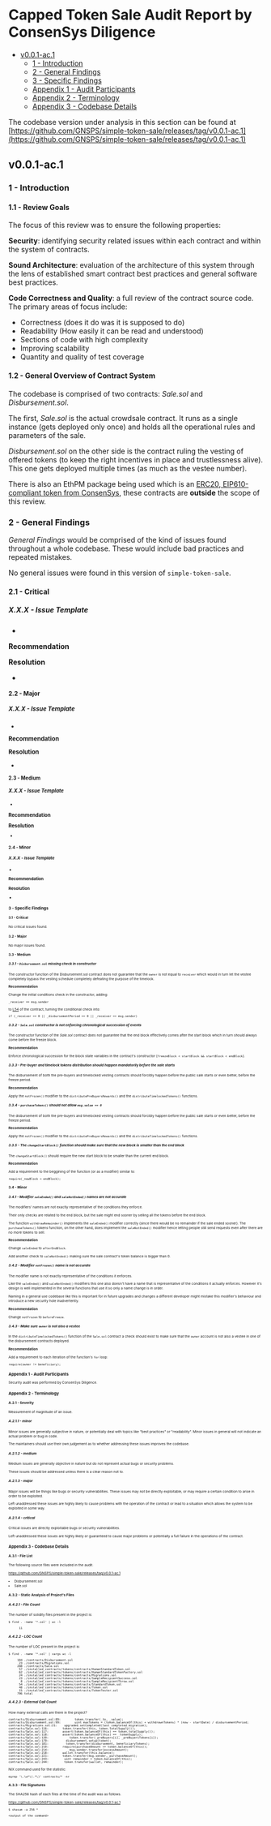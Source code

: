 # Capped Token Sale Audit Report by ConsenSys Diligence


<!--
Nothing should go into this file except maybe general COMMENTS, ROLES and this TODO list

TODOs:

* 

 -->

<!-- Please don't change these comments -->
<!-- MarkdownTOC -->
- [v0.0.1-ac.1](#v001-ac1)
	- [1 - Introduction](#1---introduction)
	- [2 - General Findings](#2---general-findings)
	- [3 - Specific Findings](#3---specific-findings)
	- [Appendix 1 - Audit Participants](#appendix-1---audit-participants)
	- [Appendix 2 - Terminology](#appendix-2---terminology)
	- [Appendix 3 - Codebase Details](#appendix-3---codebase-details)
<!--EP-->
<!-- /MarkdownTOC -->
<!-- Please don't change these comments -->

  
  
The codebase version under analysis in this section can be found at [https://github.com/GNSPS/simple-token-sale/releases/tag/v0.0.1-ac.1](https://github.com/GNSPS/simple-token-sale/releases/tag/v0.0.1-ac.1)


## v0.0.1-ac.1

### 1 - Introduction

#### 1.1 - Review Goals

The focus of this review was to ensure the following properties:

**Security**:
identifying security related issues within each
contract and within the system of contracts.

**Sound Architecture**:
evaluation of the architecture of this system through the lens of established smart contract best practices and general software best practices.

**Code Correctness and Quality**:
a full review of the contract source code.  The primary areas of focus include:

* Correctness (does it do was it is supposed to do)
* Readability (How easily it can be read and understood)
* Sections of code with high complexity
* Improving scalability
* Quantity and quality of test coverage


#### 1.2 - General Overview of Contract System

The codebase is comprised of two contracts: _Sale.sol_  and _Disbursement.sol_.


The first, _Sale.sol_ is the actual crowdsale contract. It runs as a single instance (gets deployed only once) and holds all the operational rules and parameters of the sale.

_Disbursement.sol_ on the other side is the contract ruling the vesting of offered tokens (to keep the right incentives in place and trustlessness alive). This one gets deployed multiple times (as much as the vestee number).

There is also an EthPM package being used which is an [ERC20, EIP610-compliant token from ConsenSys](https://github.com/ConsenSys/Tokens), these contracts are **outside** the scope of this review.


### 2 - General Findings

_General Findings_ would be comprised of the kind of issues found throughout a whole codebase. These would include bad practices and repeated mistakes.  
  
  
No general issues were found in this version of `simple-token-sale`.


#### 2.1 - Critical

##### X.X.X - Issue Template

<!-- NOTE: The name of the issue is going to be exactly the same as the name of this file! -->

* <link to issue in the official project repo (optional)>

<corpus of the issue>

**Recommendation**

<corpus of the recommendation>

**Resolution**

* <link to a related pull request in the official project repo (optional)>

<small corpus explaining the actual changes made to fix it>


#### 2.2 - Major

##### X.X.X - Issue Template

<!-- NOTE: The name of the issue is going to be exactly the same as the name of this file! -->

* <link to issue in the official project repo (optional)>

<corpus of the issue>

**Recommendation**

<corpus of the recommendation>

**Resolution**

* <link to a related pull request in the official project repo (optional)>

<small corpus explaining the actual changes made to fix it>


#### 2.3 - Medium

##### X.X.X - Issue Template

<!-- NOTE: The name of the issue is going to be exactly the same as the name of this file! -->

* <link to issue in the official project repo (optional)>

<corpus of the issue>

**Recommendation**

<corpus of the recommendation>

**Resolution**

* <link to a related pull request in the official project repo (optional)>

<small corpus explaining the actual changes made to fix it>


#### 2.4 - Minor

##### X.X.X - Issue Template

<!-- NOTE: The name of the issue is going to be exactly the same as the name of this file! -->

* <link to issue in the official project repo (optional)>

<corpus of the issue>

**Recommendation**

<corpus of the recommendation>

**Resolution**

* <link to a related pull request in the official project repo (optional)>

<small corpus explaining the actual changes made to fix it>


### 3 - Specific Findings

#### 3.1 - Critical

No critical issues found.


#### 3.2 - Major

No major issues found.


#### 3.3 - Medium

##### 3.3.1 - `Disbursement.sol` missing check in constructor

The constructor function of the Disbursement.sol contract does not guarantee that the `owner` is not equal to `receiver` which would in turn let the vestee completely bypass the vesting schedule completely defeating the purpose of the timelock.

**Recommendation**

Change the initial conditions check in the constructor, adding:

`_receiver == msg.sender`

to [L54](https://github.com/GNSPS/simple-token-sale/blob/master/contracts/Disbursement.sol#L54) of the contract, turning the conditional check into:

`if (_receiver == 0 || _disbursementPeriod == 0 || _receiver == msg.sender)`



##### 3.3.2 - `Sale.sol` constructor is not enforcing chronological succession of events

The constructor function of the _Sale.sol_ contract does not guarantee that the end block effectively comes after the start block which in turn should always come before the freeze block.

**Recommendation**

Enforce chronological succession for the block state variables in the contract's constructor (`freezeBlock < startBlock && startBlock < endBlock`).



##### 3.3.3 - Pre-buyer and timelock tokens distribution should happen mandatorily before the sale starts

The disbursement of both the pre-buyers and timelocked vesting contracts should forcibly happen before the public sale starts or even better, before the freeze period.

**Recommendation**

Apply the `notFrozen()` modifier to the `distributePreBuyersRewards()` and the `distributeTimelockedTokens()` functions.


##### 3.3.4 - `purchaseTokens()` should not allow `msg.value == 0`

The disbursement of both the pre-buyers and timelocked vesting contracts should forcibly happen before the public sale starts or even better, before the freeze period.

**Recommendation**

Apply the `notFrozen()` modifier to the `distributePreBuyersRewards()` and the `distributeTimelockedTokens()` functions.


##### 3.3.5 - The `changeStartBlock()` function should make sure that the new block is smaller than the end block

The `changeStartBlock()` should require the new start block to be smaller than the current end block.

**Recommendation**

Add a requirement to the beggining of the function (or as a modifier) similar to:

`require(_newBlock < endBlock);`


#### 3.4 - Minor

##### 3.4.1 - Modifier `saleEnded()` and `saleNotEnded()` names are not accurate

The modifiers' names are not exactly representative of the conditions they enforce.

Their only checks are related to the end block, but the sale might end sooner by selling all the tokens before the end block.

The function `withdrawRemainder()` implements the `saleEnded()` modifier correctly (since there would be no remainder if the sale ended sooner).
The `purchaseTokens()` tokens function, on the other hand, does implement the `saleNotEnded()` modifier hence letting people still send requests even after there are no more tokens to sell.

**Recommendation**

Change `saleEnded` to `afterEndBlock`.

Add another check to `saleNotEnded()` making sure the sale contract's token balance is bigger than 0.


##### 3.4.2 - Modifier `notFrozen()` name is not accurate

The modifier name is not exactly representative of the conditions it enforces.

Like the `saleEnded()` and `saleNotEnded()` modifiers this one also doesn't have a name that is representative of the conditions it actually enforces. However it's design is well implemented in the several functions that use it so only a name change is in order.

Naming in a general use codebase like this is important for in future upgrades and changes a different developer might mistake this modifier's behaviour and introduce a new security hole inadvertently.

**Recommendation**

Change `notFrozen` to `beforeFreeze`.


##### 3.4.3 - Make sure `owner` is not also a vestee

In the `distributeTimelockedTokens()` function of the `Sale.sol` contract a check should exist to make sure that the `owner` account is not also a vestee in one of the disbursement contracts deployed.

**Recommendation**

Add a requirement to each iteration of the function's `for` loop:

`require(owner != beneficiary);`


### Appendix 1 - Audit Participants

Security audit was performed by ConsenSys Diligence.


### Appendix 2 - Terminology

#### A.2.1 - Severity

Measurement of magnitude of an issue.


##### A.2.1.1 - minor

Minor issues are generally subjective in nature, or potentially deal with
topics like "best practices" or "readability".  Minor issues in general will
not indicate an actual problem or bug in code.

The maintainers should use their own judgement as to whether addressing these
issues improves the codebase.


##### A.2.1.2 - medium

Medium issues are generally objective in nature but do not represent actual
bugs or security problems.

These issues should be addressed unless there is a clear reason not to.


##### A.2.1.3 - major

Major issues will be things like bugs or security vulnerabilities.  These
issues may not be directly exploitable, or may require a certain condition to
arise in order to be exploited.

Left unaddressed these issues are highly likely to cause problems with the
operation of the contract or lead to a situation which allows the system to be
exploited in some way.


##### A.2.1.4 - critical

Critical issues are directly exploitable bugs or security vulnerabilities.

Left unaddressed these issues are highly likely or guaranteed to cause major
problems or potentially a full failure in the operations of the contract.


### Appendix 3 - Codebase Details

#### A.3.1 - File List

The following source files were included in the audit.

https://github.com/GNSPS/simple-token-sale/releases/tag/v0.0.1-ac.1

* Disbursement.sol
* Sale.sol



#### A.3.2 - Static Analysis of Project's Files

##### A.4.2.1 - File Count

The number of solidity files present in the project is:

```
$ find . -name '*.sol' | wc -l

      11
```


##### A.4.2.2 - LOC Count

The number of LOC present in the project is:

```
$ find . -name '*.sol' | xargs wc -l

     104 ./contracts/Disbursement.sol
      23 ./contracts/Migrations.sol
     288 ./contracts/Sale.sol
      57 ./installed_contracts/tokens/contracts/HumanStandardToken.sol
      62 ./installed_contracts/tokens/contracts/HumanStandardTokenFactory.sol
      24 ./installed_contracts/tokens/contracts/Migrations.sol
      23 ./installed_contracts/tokens/contracts/SampleRecipientSuccess.sol
       8 ./installed_contracts/tokens/contracts/SampleRecipientThrow.sol
      54 ./installed_contracts/tokens/contracts/StandardToken.sol
      48 ./installed_contracts/tokens/contracts/Token.sol
      15 ./installed_contracts/tokens/contracts/TokenTester.sol
     706 total
```


##### A.4.2.3 - External Call Count

How many external calls are there in the project?

```
contracts/Disbursement.sol:89:        token.transfer(_to, _value);
contracts/Disbursement.sol:99:        uint maxTokens = (token.balanceOf(this) + withdrawnTokens) * (now - startDate) / disbursementPeriod;
contracts/Migrations.sol:21:    upgraded.setCompleted(last_completed_migration);
contracts/Sale.sol:116:        token.transfer(this, token.totalSupply());
contracts/Sale.sol:117:        assert(token.balanceOf(this) == token.totalSupply());
contracts/Sale.sol:118:        assert(token.balanceOf(this) == _tokenSupply);
contracts/Sale.sol:139:            token.transfer(_preBuyers[i], _preBuyersTokens[i]);
contracts/Sale.sol:179:          disbursement.setup(token);
contracts/Sale.sol:181:          token.transfer(disbursement, beneficiaryTokens);
contracts/Sale.sol:210:        require(purchaseAmount <= token.balanceOf(this));
contracts/Sale.sol:214:            msg.sender.transfer(excessAmount);
contracts/Sale.sol:218:        wallet.transfer(this.balance);
contracts/Sale.sol:221:        token.transfer(msg.sender, purchaseAmount);
contracts/Sale.sol:243:         uint remainder = token.balanceOf(this);
contracts/Sale.sol:244:         token.transfer(wallet, remainder);
```

NIX command used for the statistic:

```
egrep '\.\w*\(.*\)' contracts/* -nr
```


#### A.3.3 - File Signatures

The SHA256 hash of each files at the time of the audit was as follows.

https://github.com/GNSPS/simple-token-sale/releases/tag/v0.0.1-ac.1

```
$ shasum -a 256 *

<output of the command>
```


